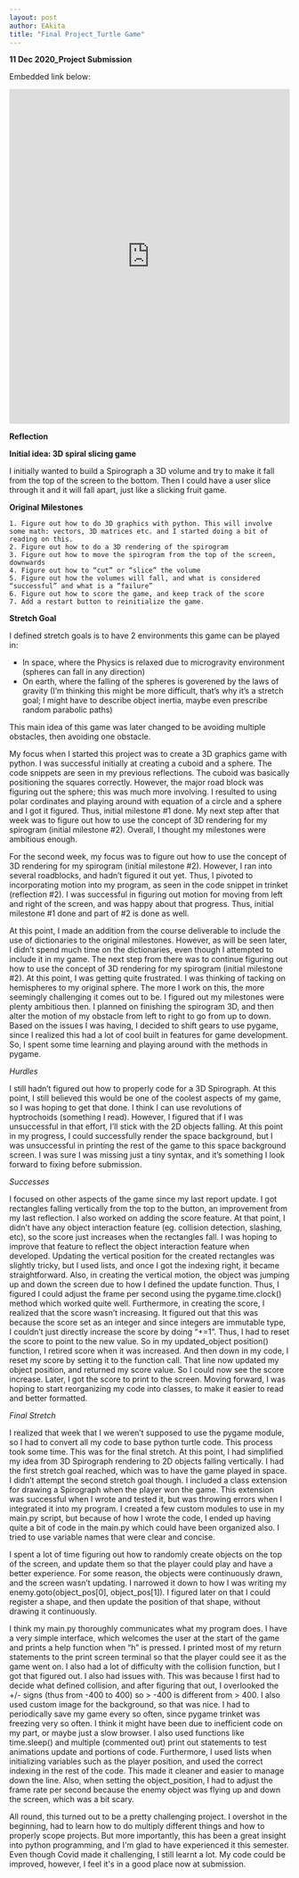 ```yaml
---
layout: post
author: EAkita
title: "Final Project_Turtle Game"
---
```


**11 Dec 2020_Project Submission**

Embedded link below: 

<iframe src="https://trinket.io/embed/pygame/e5821a9bf4" width="100%" height="600" frameborder="0" marginwidth="0" marginheight="0" allowfullscreen></iframe>



**Reflection**


**Initial idea: 3D spiral slicing game**

I initially wanted to build a Spirograph a 3D volume and try to make it fall from the top of the screen to the bottom. Then I could have a user slice through it and it will fall apart, just like a slicking fruit game.

**Original Milestones**

    1. Figure out how to do 3D graphics with python. This will involve some math: vectors, 3D matrices etc. and I started doing a bit of reading on this. 
    2. Figure out how to do a 3D rendering of the spirogram 
    3. Figure out how to move the spirogram from the top of the screen, downwards 
    4. Figure out how to “cut” or “slice” the volume 
    5. Figure out how the volumes will fall, and what is considered “successful” and what is a “failure” 
    6. Figure out how to score the game, and keep track of the score 
    7. Add a restart button to reinitialize the game. 
    
    
**Stretch Goal** 

I defined stretch goals is to have 2 environments this game can be played in:
* In space, where the Physics is relaxed due to microgravity environment (spheres can fall in any direction) 
* On earth, where the falling of the spheres is goverened by the laws of gravity (I’m thinking this might be more difficult, that’s why it’s a stretch goal; I might have to describe object inertia, maybe even prescribe random parabolic paths) 

This main idea of this game was later changed to be avoiding multiple obstacles, then avoiding one obstacle. 

My focus when I started this project was to create a 3D graphics game with python. I was successful initially at creating a cuboid and a sphere. The code snippets are seen in my previous reflections. The cuboid was basically positioning the squares correctly. However, the major road block was figuring out the sphere; this was much more involving. I resulted to using polar cordinates and playing around with equation of a circle and a sphere and I got it figured. Thus, initial milestone #1 done. My next step after that week was to figure out how to use the concept of 3D rendering for my spirogram (initial milestone #2). Overall, I thought my milestones were ambitious enough. 

For the second week, my focus was to figure out how to use the concept of 3D rendering for my spirogram (initial milestone #2). However, I ran into several roadblocks, and hadn’t figured it out yet. Thus, I pivoted to incorporating motion into my program, as seen in the code snippet in trinket (reflection #2). I was successful in figuring out motion for moving from left and right of the screen, and was happy about that progress. Thus, initial milestone #1 done and part of #2 is done as well.

At this point, I made an addition from the course deliverable to include the use of dictionaries to the original milestones. However, as will be seen later, I didn’t spend much time on the dictionaries, even though I attempted to include it in my game. The next step from there was to continue figuring out how to use the concept of 3D rendering for my spirogram (initial milestone #2). At this point, I was getting quite frustrated. I was thinking of tacking on hemispheres to my original sphere. The more I work on this, the more seemingly challenging it comes out to be. I figured out my milestones were plenty ambitious then. I planned on finishing the spirogram 3D, and then alter the motion of my obstacle from left to right to go from up to down.
Based on the issues I was having, I decided to shift gears to use pygame, since I realized this had a lot of cool built in features for game development. So, I spent some time learning and playing around with the methods in pygame.

*Hurdles* 

I still hadn’t figured out how to properly code for a 3D Spirograph. At this point, I still believed this would be one of the coolest aspects of my game, so I was hoping to get that done. I think I can use revolutions of hyptrochoids (something I read). However, I figured that if I was unsuccessful in that effort, I’ll stick with the 2D objects falling. At this point in my progress, I could successfully render the space background, but I was unsuccessful in printing the rest of the game to this space background screen. I was sure I was missing just a tiny syntax, and it’s something I look forward to fixing before submission.

*Successes*

I focused on other aspects of the game since my last report update. I got rectangles falling vertically from the top to the button, an improvement from my last reflection. I also worked on adding the score feature. At that point, I didn’t have any object interaction feature (eg. collision detection, slashing, etc), so the score just increases when the rectangles fall. I was hoping to improve that feature to reflect the object interaction feature when developed.
Updating the vertical position for the created rectangles was slightly tricky, but I used lists, and once I got the indexing right, it became straightforward. Also, in creating the vertical motion, the object was jumping up and down the screen due to how I defined the update function. Thus, I figured I could adjust the frame per second using the pygame.time.clock() method which worked quite well.
Furthermore, in creating the score, I realized that the score wasn’t increasing. It figured out that this was because the score set as an integer and since integers are immutable type, I couldn’t just directly increase the score by doing “+=1”. Thus, I had to reset the score to point to the new value. So in my updated_object position() function, I retired score when it was increased. And then down in my code, I reset my score by setting it to the function call. That line now updated my object position, and returned my score value. So I could now see the score increase. Later, I got the score to print to the screen.
Moving forward, I was hoping to start reorganizing my code into classes, to make it easier to read and better formatted.

*Final Stretch*

I realized that week that I we weren’t supposed to use the pygame module, so I had to convert all my code to base python turtle code. This process took some time. This was for the final stretch. At this point, I had simplified my idea from 3D Spirograph rendering to 2D objects falling vertically. I had the first stretch goal reached, which was to have the game played in space. I didn’t attempt the second stretch goal though. I included a class extension for drawing a Spirograph when the player won the game. This extension was successful when I wrote and tested it, but was throwing errors when I integrated it into my program. I created a few custom modules to use in my main.py script, but because of how I wrote the code, I ended up having quite a bit of code in the main.py which could have been organized also. I tried to use variable names that were clear and concise. 

I spent a lot of time figuring out how to randomly create objects on the top of the screen, and update them so that the player could play and have a better experience. For some reason, the objects were continuously drawn, and the screen wasn’t updating. I narrowed it down to how I was writing my enemy.goto(object_pos[0], object_pos[1]). I figured later on that I could register a shape, and then update the position of that shape, without drawing it continuously. 

I think my main.py thoroughly communicates what my program does. I have a very simple interface, which welcomes the user at the start of the game and prints a help function when “h” is pressed. I printed most of my return statements to the print screen terminal so that the player could see it as the game went on. I also had a lot of difficulty with the collision function, but I got that figured out. I also had issues with. This was because I first had to decide what defined collision, and after figuring that out, I overlooked the +/- signs (thus from -400 to 400) so > -400 is different from > 400. I also used custom image for the background, so that was nice. 
I had to periodically save my game every so often, since pygame trinket was freezing very so often. I think it might have been due to inefficient code on my part, or maybe just a slow browser. I also used functions like time.sleep() and multiple (commented out) print out statements to test  animations update and portions of code. Furthermore, I used lists when initializing variables such as the player position, and used the correct indexing in the rest of the code. This made it cleaner and easier to manage down the line. Also, when setting the object_position, I had to adjust the frame rate per second because the enemy object was flying up and down the screen, which was a bit scary.  

All round, this turned out to be a pretty challenging project. I overshot in the beginning, had to learn how to do multiply different things and how to properly scope projects. But more importantly, this has been a great insight into python programming, and I'm glad to have experienced it this semester. Even though Covid made it challenging, I still learnt a lot. My code could be improved, however, I feel it's in a good place now at submission. 


 
